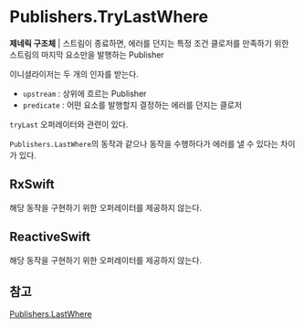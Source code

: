 # Publishers.TryLastWhere

**제네릭 구조체** | 스트림이 종료하면, 에러를 던지는 특정 조건 클로저를 만족하기 위한 스트림의 마지막 요소만을 발행하는 Publisher

이니셜라이저는 두 개의 인자를 받는다.

- `upstream` : 상위에 흐르는 Publisher
- `predicate` : 어떤 요소를 발행할지 결정하는 에러를 던지는 클로저

`tryLast` 오퍼레이터와 관련이 있다.

`Publishers.LastWhere`의 동작과 같으나 동작을 수행하다가 에러를 낼 수 있다는 차이가 있다.

## RxSwift

해당 동작을 구현하기 위한 오퍼레이터를 제공하지 않는다.

## ReactiveSwift

해당 동작을 구현하기 위한 오퍼레이터를 제공하지 않는다.

## 참고

[Publishers.LastWhere](./LastWhere.md)